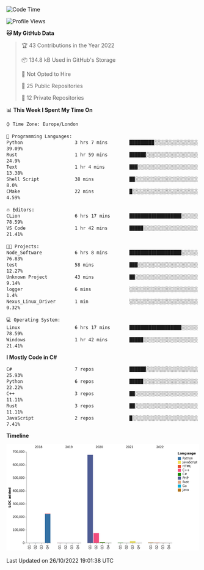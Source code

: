 <!--START_SECTION:waka-->
![Code Time](http://img.shields.io/badge/Code%20Time-335%20hrs%2042%20mins-blue)

![Profile Views](http://img.shields.io/badge/Profile%20Views-0-blue)

**🐱 My GitHub Data** 

> 🏆 43 Contributions in the Year 2022
 > 
> 📦 134.8 kB Used in GitHub's Storage 
 > 
> 🚫 Not Opted to Hire
 > 
> 📜 25 Public Repositories 
 > 
> 🔑 12 Private Repositories  
 > 
📊 **This Week I Spent My Time On** 

```text
⌚︎ Time Zone: Europe/London

💬 Programming Languages: 
Python                   3 hrs 7 mins        █████████░░░░░░░░░░░░░░░░   39.09% 
Rust                     1 hr 59 mins        ██████░░░░░░░░░░░░░░░░░░░   24.9% 
Text                     1 hr 4 mins         ███░░░░░░░░░░░░░░░░░░░░░░   13.38% 
Shell Script             38 mins             ██░░░░░░░░░░░░░░░░░░░░░░░   8.0% 
CMake                    22 mins             █░░░░░░░░░░░░░░░░░░░░░░░░   4.59%

🔥 Editors: 
CLion                    6 hrs 17 mins       ███████████████████░░░░░░   78.59% 
VS Code                  1 hr 42 mins        █████░░░░░░░░░░░░░░░░░░░░   21.41%

🐱‍💻 Projects: 
Node_Software            6 hrs 8 mins        ███████████████████░░░░░░   76.83% 
test                     58 mins             ███░░░░░░░░░░░░░░░░░░░░░░   12.27% 
Unknown Project          43 mins             ██░░░░░░░░░░░░░░░░░░░░░░░   9.14% 
logger                   6 mins              ░░░░░░░░░░░░░░░░░░░░░░░░░   1.4% 
Nexus_Linux_Driver       1 min               ░░░░░░░░░░░░░░░░░░░░░░░░░   0.32%

💻 Operating System: 
Linux                    6 hrs 17 mins       ███████████████████░░░░░░   78.59% 
Windows                  1 hr 42 mins        █████░░░░░░░░░░░░░░░░░░░░   21.41%

```

**I Mostly Code in C#** 

```text
C#                       7 repos             ██████░░░░░░░░░░░░░░░░░░░   25.93% 
Python                   6 repos             █████░░░░░░░░░░░░░░░░░░░░   22.22% 
C++                      3 repos             ██░░░░░░░░░░░░░░░░░░░░░░░   11.11% 
Rust                     3 repos             ██░░░░░░░░░░░░░░░░░░░░░░░   11.11% 
JavaScript               2 repos             █░░░░░░░░░░░░░░░░░░░░░░░░   7.41%

```


**Timeline**

![Chart not found](https://raw.githubusercontent.com/Jirubizu/Jirubizu/master/charts/bar_graph.png) 


 Last Updated on 26/10/2022 19:01:38 UTC
<!--END_SECTION:waka-->